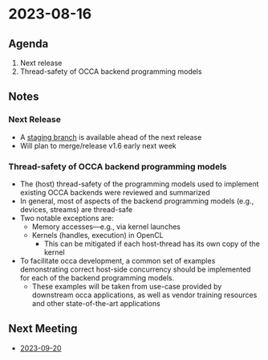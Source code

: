 # 2023-08-16

## Agenda

1. Next release
2. Thread-safety of OCCA backend programming models

## Notes

### Next Release

- A [staging branch](https://github.com/libocca/occa/tree/prerelease/v1.6) is available ahead of the next release
- Will plan to merge/release v1.6 early next week

### Thread-safety of OCCA backend programming models

- The (host) thread-safety of the programming models used to implement existing OCCA backends were reviewed and summarized
- In general, most of aspects of the backend programming models (e.g., devices, streams) are thread-safe
- Two notable exceptions are:
  - Memory accesses&mdash;e.g., via kernel launches
  - Kernels (handles, execution) in OpenCL
    - This can be mitigated if each host-thread has its own copy of the kernel 
- To facilitate occa development, a common set of examples demonstrating correct host-side concurrency should be implemented for each of the backend programming models.
  - These examples will be taken from use-case provided by downstream occa applications, as well as vendor training resources and other state-of-the-art applications 

## Next Meeting

- [2023-09-20](2023-09-20.md)
